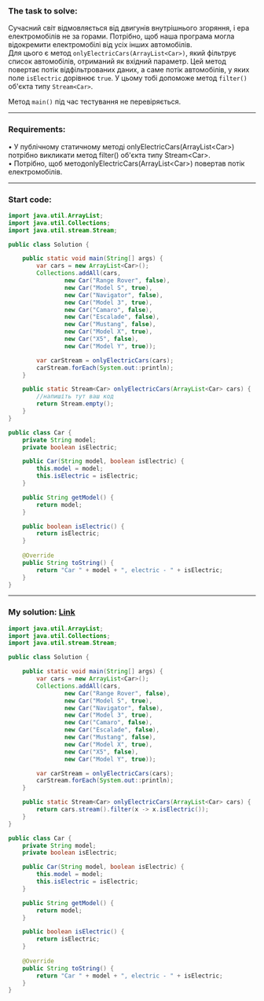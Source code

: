 ### **The task to solve:**  

Сучасний світ відмовляється від двигунів внутрішнього згоряння, і ера електромобілів не за горами. Потрібно, щоб наша програма могла відокремити електромобілі від усіх інших автомобілів.  
Для цього є метод `onlyElectricCars(ArrayList<Car>)`, який фільтрує список автомобілів, отриманий як вхідний параметр. Цей метод повертає потік відфільтрованих даних, а саме потік автомобілів, у яких поле `isElectric` дорівнює `true`. У цьому тобі допоможе метод `filter()` об'єкта типу `Stream<Car>`.

Метод `main()` під час тестування не перевіряється.

---

### **Requirements:**  

• У публічному статичному методі onlyElectricCars(ArrayList\<Car>) потрібно викликати метод filter() об'єкта типу Stream\<Car>.  
• Потрібно, щоб методonlyElectricCars(ArrayList\<Car>) повертав потік електромобілів.

---

### **Start code:**  

```java
import java.util.ArrayList;
import java.util.Collections;
import java.util.stream.Stream;

public class Solution {

    public static void main(String[] args) {
        var cars = new ArrayList<Car>();
        Collections.addAll(cars,
                new Car("Range Rover", false),
                new Car("Model S", true),
                new Car("Navigator", false),
                new Car("Model 3", true),
                new Car("Camaro", false),
                new Car("Escalade", false),
                new Car("Mustang", false),
                new Car("Model X", true),
                new Car("X5", false),
                new Car("Model Y", true));

        var carStream = onlyElectricCars(cars);
        carStream.forEach(System.out::println);
    }

    public static Stream<Car> onlyElectricCars(ArrayList<Car> cars) {
        //напишіть тут ваш код
        return Stream.empty();
    }
}
```

```java
public class Car {
    private String model;
    private boolean isElectric;

    public Car(String model, boolean isElectric) {
        this.model = model;
        this.isElectric = isElectric;
    }

    public String getModel() {
        return model;
    }

    public boolean isElectric() {
        return isElectric;
    }
                    
    @Override
    public String toString() {
        return "Car " + model + ", electric - " + isElectric;
    }
}
```

---

### **My solution: [Link](./src/)**  

```java
import java.util.ArrayList;
import java.util.Collections;
import java.util.stream.Stream;

public class Solution {

    public static void main(String[] args) {
        var cars = new ArrayList<Car>();
        Collections.addAll(cars,
                new Car("Range Rover", false),
                new Car("Model S", true),
                new Car("Navigator", false),
                new Car("Model 3", true),
                new Car("Camaro", false),
                new Car("Escalade", false),
                new Car("Mustang", false),
                new Car("Model X", true),
                new Car("X5", false),
                new Car("Model Y", true));

        var carStream = onlyElectricCars(cars);
        carStream.forEach(System.out::println);
    }

    public static Stream<Car> onlyElectricCars(ArrayList<Car> cars) {
        return cars.stream().filter(x -> x.isElectric());
    }
}
```

```java
public class Car {
    private String model;
    private boolean isElectric;

    public Car(String model, boolean isElectric) {
        this.model = model;
        this.isElectric = isElectric;
    }

    public String getModel() {
        return model;
    }

    public boolean isElectric() {
        return isElectric;
    }
                    
    @Override
    public String toString() {
        return "Car " + model + ", electric - " + isElectric;
    }
}
```